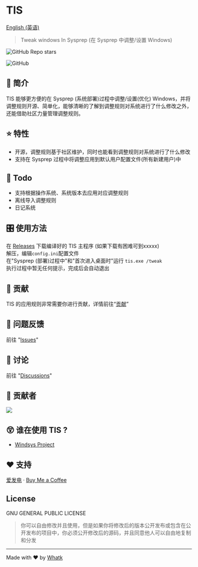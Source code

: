 # TIS

<a href='https://github.com/whatk233/tis/blob/main/README.md'>English (英语)</a>

> Tweak windows In Sysprep (在 Sysprep 中调整/设置 Windows)

![GitHub Repo stars](https://img.shields.io/github/stars/whatk233/tis?style=social) 

![GitHub](https://img.shields.io/github/license/whatk233/tis?style=for-the-badge) 

## 📄 简介
TIS 能够更方便的在 Sysprep (系统部署)过程中调整/设置(优化) Windows，并将调整规则开源、简单化，能够清晰的了解到调整规则对系统进行了什么修改之外，还能借助社区力量管理调整规则。

## ⭐ 特性
* 开源，调整规则基于社区维护，同时也能看到调整规则对系统进行了什么修改
* 支持在 Sysprep 过程中将调整应用到默认用户配置文件(所有新建用户)中

## 📒 Todo
* 支持根据操作系统、系统版本去应用对应调整规则
* 离线导入调整规则
* 日记系统

## 🎛️ 使用方法
在 [Releases](https://github.com/whatk233/tis/releases) 下载编译好的 TIS 主程序 (如果下载有困难可到xxxxx)		
解压，编辑`config.ini`配置文件		
在"Sysprep (部署)过程中"和"首次进入桌面时"运行 `tis.exe /tweak`		
执行过程中暂无任何提示，完成后会自动退出		

## 👥 贡献
TIS 的应用规则非常需要你进行贡献，详情前往“<a href='https://tis.whatk.me/zh/contribution' target='_blank'>贡献</a>”

## 👥 问题反馈
前往 "[Issues](https://github.com/whatk233/tis/issues)"

## 👥 讨论
前往 "[Discussions](https://github.com/whatk233/tis/discussions)"

## 👥 贡献者
<a href="https://github.com/whatk233/tis/graphs/contributors">
  <img src="https://contrib.rocks/image?repo=whatk233/tis" />
</a>

## 😲 谁在使用 TIS ?
- [Windsys Project](https://windsys.win)

## ❤️ 支持
<a href='https://afdian.net/@whatk' target='_blank'>爱发电</a> · <a href='https://ko-fi.com/whatk' target='_blank'>Buy Me a Coffee</a>

## License
GNU GENERAL PUBLIC LICENSE	

> 你可以自由修改并且使用，但是如果你将修改后的版本公开发布或包含在公开发布的项目中，你必须公开修改后的源码，并且同意他人可以自由地复制和分发

<hr />

Made with ♥ by <a href='https://whatk.me' target='_blank'>Whatk</a>
